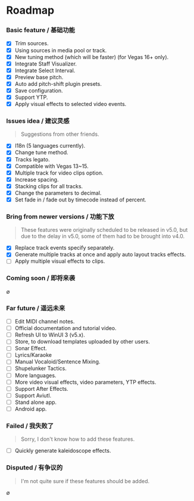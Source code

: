 # Roadmap
### Basic feature / 基础功能
- [x] Trim sources.
- [x] Using sources in media pool or track.
- [x] New tuning method (which will be faster) (for Vegas 16+ only).
- [x] Integrate Staff Visualizer.
- [x] Integrate Select Interval.
- [x] Preview base pitch.
- [x] Auto add pitch-shift plugin presets.
- [x] Save configuration.
- [x] Support YTP.
- [x] Apply visual effects to selected video events.

### Issues idea / 建议灵感
> Suggestions from other friends.
- [x] I18n (5 languages currently).
- [x] Change tune method.
- [x] Tracks legato.
- [x] Compatible with Vegas 13~15.
- [x] Multiple track for video clips option.
- [x] Increase spacing.
- [x] Stacking clips for all tracks.
- [x] Change the parameters to decimal.
- [x] Set fade in / fade out by timecode instead of percent.

### Bring from newer versions / 功能下放
> These features were originally scheduled to be released in v5.0, but due to the delay in v5.0, some of them had to be brought into v4.0.
- [x] Replace track events specify separately.
- [x] Generate multiple tracks at once and apply auto layout tracks effects.
- [ ] Apply multiple visual effects to clips.

### Coming soon / 即将来袭
∅

### Far future / 遥远未来
- [ ] Edit MIDI channel notes.
- [ ] Official documentation and tutorial video.
- [ ] Refresh UI to WinUI 3 (v5.x).
- [ ] Store, to download templates uploaded by other users.
- [ ] Sonar Effect.
- [ ] Lyrics/Karaoke
- [ ] Manual Vocaloid/Sentence Mixing.
- [ ] Shupelunker Tactics.
- [ ] More languages.
- [ ] More video visual effects, video parameters, YTP effects.
- [ ] Support After Effects.
- [ ] Support Aviutl.
- [ ] Stand alone app.
- [ ] Android app.

### Failed / 我失败了
> Sorry, I don't know how to add these features.
- [ ] Quickly generate kaleidoscope effects.

### Disputed / 有争议的
> I'm not quite sure if these features should be added.

∅
